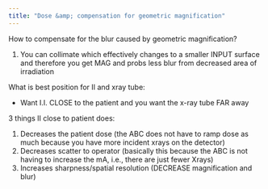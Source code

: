 ```yaml
---
title: "Dose &amp; compensation for geometric magnification"
---
```

How to compensate for the blur caused by geometric magnification?
1. You can collimate which effectively changes to a smaller INPUT surface and therefore you get MAG and probs less blur from decreased area of irradiation

What is best position for II and xray tube:
- Want I.I. CLOSE to the patient and you want the x-ray tube FAR away 

3 things II close to patient does:
1. Decreases the patient dose (the ABC does not have to ramp dose as much because you have more incident xrays on the detector)
2. Decreases scatter to operator (basically this because the ABC is not having to increase the mA, i.e., there are just fewer Xrays)
3. Increases sharpness/spatial resolution (DECREASE magnification and blur)

